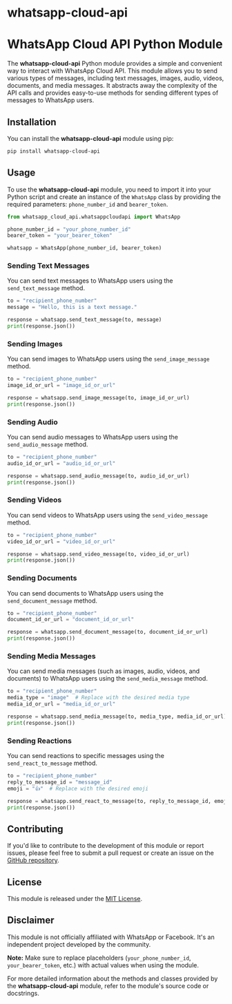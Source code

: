# whatsapp-cloud-api
# WhatsApp Cloud API Python Module

The **whatsapp-cloud-api** Python module provides a simple and convenient way to interact with WhatsApp Cloud API. This module allows you to send various types of messages, including text messages, images, audio, videos, documents, and media messages. It abstracts away the complexity of the API calls and provides easy-to-use methods for sending different types of messages to WhatsApp users.

## Installation

You can install the **whatsapp-cloud-api** module using pip:

```bash
pip install whatsapp-cloud-api
```

## Usage

To use the **whatsapp-cloud-api** module, you need to import it into your Python script and create an instance of the `WhatsApp` class by providing the required parameters: `phone_number_id` and `bearer_token`.

```python
from whatsapp_cloud_api.whatsappcloudapi import WhatsApp

phone_number_id = "your_phone_number_id"
bearer_token = "your_bearer_token"

whatsapp = WhatsApp(phone_number_id, bearer_token)
```

### Sending Text Messages

You can send text messages to WhatsApp users using the `send_text_message` method.

```python
to = "recipient_phone_number"
message = "Hello, this is a text message."

response = whatsapp.send_text_message(to, message)
print(response.json())
```

### Sending Images

You can send images to WhatsApp users using the `send_image_message` method.

```python
to = "recipient_phone_number"
image_id_or_url = "image_id_or_url"

response = whatsapp.send_image_message(to, image_id_or_url)
print(response.json())
```

### Sending Audio

You can send audio messages to WhatsApp users using the `send_audio_message` method.

```python
to = "recipient_phone_number"
audio_id_or_url = "audio_id_or_url"

response = whatsapp.send_audio_message(to, audio_id_or_url)
print(response.json())
```

### Sending Videos

You can send videos to WhatsApp users using the `send_video_message` method.

```python
to = "recipient_phone_number"
video_id_or_url = "video_id_or_url"

response = whatsapp.send_video_message(to, video_id_or_url)
print(response.json())
```

### Sending Documents

You can send documents to WhatsApp users using the `send_document_message` method.

```python
to = "recipient_phone_number"
document_id_or_url = "document_id_or_url"

response = whatsapp.send_document_message(to, document_id_or_url)
print(response.json())
```

### Sending Media Messages

You can send media messages (such as images, audio, videos, and documents) to WhatsApp users using the `send_media_message` method.

```python
to = "recipient_phone_number"
media_type = "image"  # Replace with the desired media type
media_id_or_url = "media_id_or_url"

response = whatsapp.send_media_message(to, media_type, media_id_or_url)
print(response.json())
```

### Sending Reactions

You can send reactions to specific messages using the `send_react_to_message` method.

```python
to = "recipient_phone_number"
reply_to_message_id = "message_id"
emoji = "👍"  # Replace with the desired emoji

response = whatsapp.send_react_to_message(to, reply_to_message_id, emoji)
print(response.json())
```

## Contributing

If you'd like to contribute to the development of this module or report issues, please feel free to submit a pull request or create an issue on the [GitHub repository](https://github.com/your/repository).

## License

This module is released under the [MIT License](LICENSE).

## Disclaimer

This module is not officially affiliated with WhatsApp or Facebook. It's an independent project developed by the community.

**Note:** Make sure to replace placeholders (`your_phone_number_id`, `your_bearer_token`, etc.) with actual values when using the module.

For more detailed information about the methods and classes provided by the **whatsapp-cloud-api** module, refer to the module's source code or docstrings.